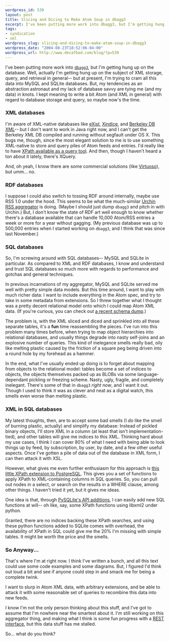 ```yaml
--- 
wordpress_id: 539
layout: post
title: Slicing and Dicing to Make Atom Soup in dbagg3
excerpt: I've been putting more work into dbagg3, but I'm getting hung up on the database.  Well, actually I'm getting hung up on the subject of XML storage, query, and retrieval in general-- but at present, I'm trying to cram all this data into MySQL and SQLite databases.  But, my tendencies as an abstraction astronaut and my lack of database savvy are tying me (and my data) in knots.  I kept meaning to write a bit Atom (and XML in general) with regard to database storage and query, so maybe now's the time.
tags: 
- syndication
- xml
wordpress_slug: slicing-and-dicing-to-make-atom-soup-in-dbagg3
wordpress_date: "2004-08-23T18:52:06-04:00"
wordpress_url: http://www.decafbad.com/blog/?p=539
---
```

I've been putting more work into [`dbagg3`][dbagg3], but I'm getting hung up on the database.  Well, actually I'm getting hung up on the subject of XML storage, query, and retrieval in general-- but at present, I'm trying to cram all this data into MySQL and SQLite databases.  But, my tendencies as an abstraction astronaut and my lack of database savvy are tying me (and my data) in knots.  I kept meaning to write a bit Atom (and XML in general) with regard to database storage and query, so maybe now's the time.

### XML databases

I'm aware of XML-native databases like [eXist][exist], [Xindice][xindice], and [Berkeley DB XML][bdbxml]-- but I don't want to work in Java right now, and I can't get the Berkeley XML DB compiled and running without segfault under OS X.  This bugs me, though, since the most elegant solution to me is to use something XML-native to store and query piles of Atom feeds and entries.  I'd really like to have [XPath available as a query tool][xpathudell].  And then, though I haven't heard a ton about it lately, there's XQuery.

And, oh yeah, I know there are some commercial solutions (like [Virtuoso][virtuoso]), but umm... no.

### RDF databases

I suppose I could also switch to tossing RDF around internally, maybe use RSS 1.0 under the hood.  This seems to be what the much-similar [Urchin RSS aggregator][urchin] is doing.  (Maybe I should just dump `dbagg3` and pitch in with Urchin.)  But, I don't know the state of RDF art well enough to know whether there's a database available that can handle 10,000 Atom/RSS entries a week or more for a year without gagging.  (My previous database was up to 500,000 entries when I started working on `dbagg3`, and I think that was since last November.)

### SQL databases

So, I'm screwing around with SQL databases-- MySQL and SQLite in particular.  As compared to XML and RDF databases, I know and understand and trust SQL databases so much more with regards to performance and gotchas and general techniques.  

In previous incarnations of my aggregator, MySQL and SQLite served me well with pretty simple data models.  But this time around, I want to play with much richer data: I want to include everything in the Atom spec, and try to take in some metadata from extensions.  So I threw together what I thought was a pretty decent relational model onto which I could map Atom XML data.  (If you're curious, you can check out [a recent schema dump][dbagg3_sql].)

The problem is, with the XML sliced and diced and sprinkled into all these separate tables, it's a **fun** time reassembling the pieces.  I've run into this problem many times before, when trying to map object hierarchies into relational databases, and usually things degrade into nasty self-joins and an explosive number of queries.  This kind of inelegance smells really bad, oily like melting plastic caused by the friction of a square peg being driven into a round hole by my forehead as a hammer.

In the end, what I've usually ended up doing is to forget about mapping from objects to the relational model: tables become a set of indices to objects, the objects themselves packed up as BLOBs via some language-dependant pickling or freezing scheme.  Nasty, ugly, fragile, and completely inelegant.  There's some of that in `dbagg3` *right now*, and I want it out.  Though I used to think it was as clever and neat as a digital watch, this smells even worse than melting plastic.

### XML in SQL databases

My latest thoughts, then, are to accept some bad smells (I *do* like the smell of burning plastic, actually) and simplify my database:  Instead of pickled binary objects, I'll store XML in a column (at least that isn't implementation-tied), and other tables will give me indices to this XML.  Thinking hard about my use cases, I think I can cover 80% of what I need with being able to look things up by feed, by subscription, by user, by date, and a few other useful aspects.  Once I've gotten a pile of data out of the database in XML form, I can then attack it with XSL.

However, what gives me even further enthusiasm for this approach is [this little XPath extension to PostgreSQL][postxml].  This gives you a set of functions to apply XPath to XML-containing columns in SQL queries.  So, you can pull out nodes in a select, or search on the results in a WHERE clause, among other things.  I haven't tried it yet, but it gives me ideas.

One idea is that, through [PySQLite's API additions][pysqliteapi], I can easily add new SQL functions at will-- oh like, say, some XPath functions using libxml2 under python.

Granted, there are no indices backing these XPath searches, and using these python functions added to SQLite comes with overhead, the availability of XPath in SQL could give me the 20% I'm missing with simple tables.  It might be worth the price and the smells.

### So Anyway...

That's where I'm at right now.  I think I've written a bunch, and all this text could use some code examples and some diagrams.  But, I figured I'd think out loud a bit and see if anyone could step in and smack me for being a complete twink.  

I want to slurp in Atom XML data, with arbitrary extensions, and be able to attack it with some reasonable set of queries to recombine this data into new feeds.

I know I'm not the only person thinking about this stuff, and I've got to assume that I'm nowhere near the smartest about it.  I'm still working on this aggregator thing, and making what I think is some fun progress with a [REST interface][dbagg3_api], but this data stuff has me stalled.

So... what do you think?

[virtuoso]: http://virtuoso.openlinksw.com/
[dbagg3_api]: http://www.decafbad.com/cvs/*checkout*/dbagg3/lib/dbagg3/web/api.py?rev=HEAD&#38;content-type=text/x-python
[pysqliteapi]: http://pysqlite.sourceforge.net/old/documentation/pysqlite/node10.html
[postxml]: http://www.throwingbeans.org/tech/postgresql_and_xml.html
[exist]: http://exist.sourceforge.net/
[xindice]: http://xml.apache.org/xindice/
[bdbxml]: http://www.sleepycat.com/products/xml.shtml
[urchin]: http://urchin.sourceforge.net/
[dbagg3]: http://www.decafbad.com/cvs/dbagg3/
[dbagg3_sql]: http://www.decafbad.com/2004/08/dbagg3.sql
[xpathudell]: http://webservices.xml.com/pub/a/ws/2003/04/15/semanticblog.html
